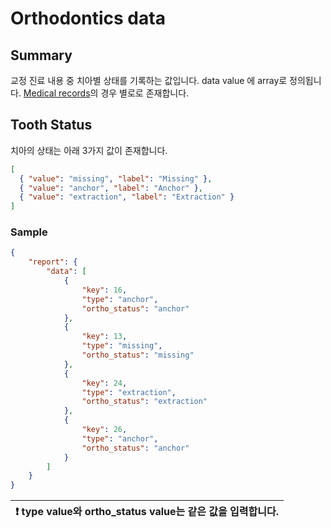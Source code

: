 # Orthodontics data

## Summary
교정 진료 내용 중 치아별 상태를 기록하는 값입니다.
data value 에 array로 정의됩니다.
[Medical records](./ortho-structure-medicalreport.md)의 경우 별로로 존재합니다.

## Tooth Status

치아의 상태는 아래 3가지 값이 존재합니다.

```JSON
[
  { "value": "missing", "label": "Missing" },
  { "value": "anchor", "label": "Anchor" },
  { "value": "extraction", "label": "Extraction" }
]
```

### Sample
```JSON
{
    "report": {
        "data": [
            {
                "key": 16,
                "type": "anchor",
                "ortho_status": "anchor"
            },
            {
                "key": 13,
                "type": "missing",
                "ortho_status": "missing"
            },
            {
                "key": 24,
                "type": "extraction",
                "ortho_status": "extraction"
            },
            {
                "key": 26,
                "type": "anchor",
                "ortho_status": "anchor"
            }
        ]
    }
}
```
| :exclamation: type value와 ortho_status value는 같은 값을 입력합니다. |
|-----------------------------------------------------------------|
